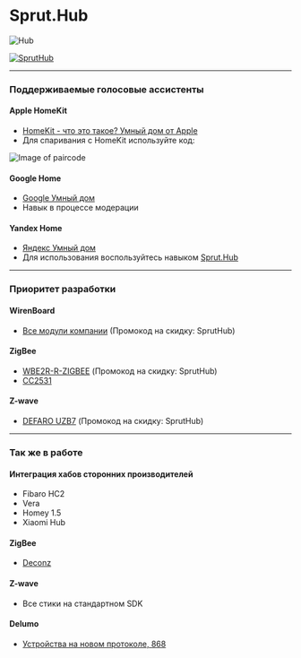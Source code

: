 # Sprut.Hub

![Hub](https://github.com/sprut/Hub/blob/master/Hub.jpg)


[![SprutHub](https://img.youtube.com/vi/svo1-UbmbRk/0.jpg)](https://www.youtube.com/watch?v=svo1-UbmbRk)

---

### Поддерживаемые голосовые ассистенты

#### Apple HomeKit
- [HomeKit - что это такое? Умный дом от Apple](https://sprut.ai/client/article/1039)
- Для спаривания с HomeKit используйте код:

![Image of paircode](https://github.com/sprut/Hub/blob/master/code.png)

#### Google Home
- [Google Умный дом](https://sprut.ai/client/article/1287)
- Навык в процессе модерации

#### Yandex Home
- [Яндекс Умный дом](https://sprut.ai/client/article/1459)
- Для использования воспользуйтесь навыком [Sprut.Hub](https://dialogs.yandex.ru/store/skills/7a384ba0-sprut-hub-test)

---

### Приоритет разработки

#### WirenBoard
- [Все модули компании](https://wirenboard.com/ru/catalog/) (Промокод на скидку: SprutHub)

#### ZigBee
- [WBE2R-R-ZIGBEE](https://wirenboard.com/ru/product/WBE2R-R-ZIGBEE/) (Промокод на скидку: SprutHub)
- [CC2531](https://sprut.ai/client/projects/105)

#### Z-wave
- [DEFARO UZB7](https://z-wave.ru/shop/category/kontrollery/defaro-uzb7.html) (Промокод на скидку: SprutHub)

---

### Так же в работе

#### Интеграция хабов сторонних производителей
- Fibaro HC2
- Vera
- Homey 1.5
- Xiaomi Hub

#### ZigBee
- [Deconz](https://sprut.ai/client/article/338)

#### Z-wave
- Все стики на стандартном SDK

#### Delumo
- [Устройства на новом протоколе, 868](https://sprut.ai/client/news/245)
